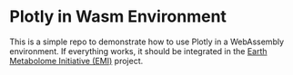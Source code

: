 # Plotly in Wasm Environment
This is a simple repo to demonstrate how to use Plotly in a WebAssembly environment. If everything works, it should be integrated in the [Earth Metabolome Initiative (EMI)](https://github.com/earth-metabolome-initiative/emi-monorepo) project.